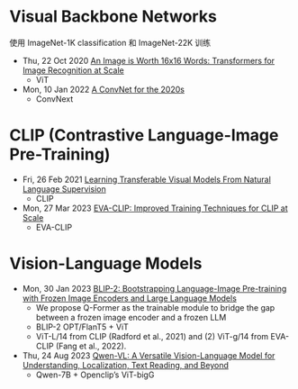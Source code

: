 # Visual Backbone Networks
使用 ImageNet-1K classification 和 ImageNet-22K 训练
- Thu, 22 Oct 2020 [An Image is Worth 16x16 Words: Transformers for Image Recognition at Scale](https://arxiv.org/abs/2010.11929)
  - ViT
- Mon, 10 Jan 2022 [A ConvNet for the 2020s](https://arxiv.org/abs/2201.03545)
  - ConvNext

# CLIP (Contrastive Language-Image Pre-Training)
- Fri, 26 Feb 2021 [Learning Transferable Visual Models From Natural Language Supervision](https://arxiv.org/abs/2103.00020)
  - CLIP
- Mon, 27 Mar 2023 [EVA-CLIP: Improved Training Techniques for CLIP at Scale](https://arxiv.org/abs/2303.15389)
  - EVA-CLIP

# Vision-Language Models
- Mon, 30 Jan 2023 [BLIP-2: Bootstrapping Language-Image Pre-training with Frozen Image Encoders and Large Language Models](https://arxiv.org/pdf/2301.12597)
  - We propose Q-Former as the trainable module to bridge the gap between a frozen image encoder and a frozen LLM
  - BLIP-2 OPT/FlanT5 + ViT 
  - ViT-L/14 from CLIP (Radford et al., 2021) and (2) ViT-g/14 from EVA-CLIP (Fang et al., 2022).
- Thu, 24 Aug 2023 [Qwen-VL: A Versatile Vision-Language Model for Understanding, Localization, Text Reading, and Beyond](https://arxiv.org/abs/2308.12966)
  - Qwen-7B +  Openclip’s ViT-bigG